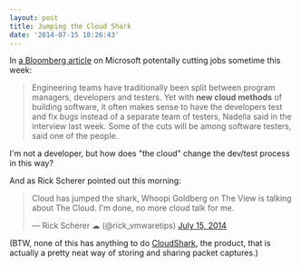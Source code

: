 ```yaml
---
layout: post
title: Jumping the Cloud Shark
date: '2014-07-15 18:26:43'
---
```


In [a Bloomberg article](http://www.bloomberg.com/news/2014-07-15/microsoft-said-to-announce-job-cuts-as-soon-as-this-week.html) on Microsoft potentally cutting jobs sometime this week:

> Engineering teams have traditionally been split between program managers, developers and testers. Yet with **new cloud methods** of building software, it often makes sense to have the developers test and fix bugs instead of a separate team of testers, Nadella said in the interview last week. Some of the cuts will be among software testers, said one of the people.

I'm not a developer, but how does "the cloud" change the dev/test process in this way?

And as Rick Scherer pointed out this morning:

<blockquote class="twitter-tweet" lang="en"><p>Cloud has jumped the shark, Whoopi Goldberg on The View is talking about The Cloud. I&#39;m done, no more cloud talk for me.</p>&mdash; Rick Scherer ☁ (@rick_vmwaretips) <a href="https://twitter.com/rick_vmwaretips/statuses/489096830018269185">July 15, 2014</a></blockquote>
<script async src="//platform.twitter.com/widgets.js" charset="utf-8"></script>

(BTW, none of this has anything to do [CloudShark](https://appliance.cloudshark.org), the product, that is actually a pretty neat way of storing and sharing packet captures.)